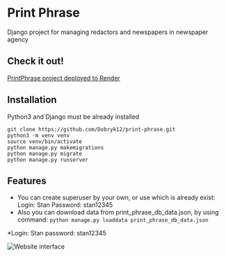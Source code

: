 # Print Phrase

Django project for managing redactors and newspapers in newspaper agency

## Check it out!
[PrintPhrase project deployed to Render](https://print-phrase1.onrender.com/)

## Installation

Python3 and Django must be already installed


```shell
git clone https://github.com/Dobryk12/print-phrase.git
python3 -m venv venv
source venv/bin/activate
python manage.py makemigrations
python manage.py migrate
python manage.py runserver
```

## Features 

* You can create superuser by your own, or use which is already exist:
Login: Stan
Password: stan12345
* Also you can download data from print_phrase_db_data.json, by using command:
```python manage.py loaddata print_phrase_db_data.json```

*Login: Stan
password: stan12345

![Website interface](demo.jpg)
